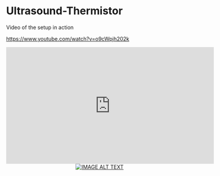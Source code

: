 # Ultrasound-Thermistor

Video of the setup in action

https://www.youtube.com/watch?v=o9cWpjh202k 

<iframe width="560" height="315"
src="https://www.youtube.com/embed/MUQfKFzIOeU" 
frameborder="0" 
allow="accelerometer; autoplay; encrypted-media; gyroscope; picture-in-picture" 
allowfullscreen></iframe>

<div align="center">
  <a href="https://www.youtube.com/watch?v=o9cWpjh202k"><img src="https://img.youtube.com/vi/YOUTUBE_VIDEO_ID_HERE/0.jpg" alt="IMAGE ALT TEXT"></a>
</div>
